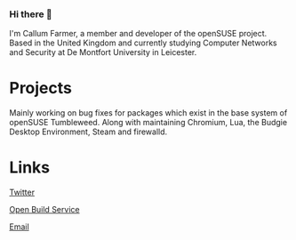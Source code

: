 ### Hi there 👋

I'm Callum Farmer, a member and developer of the openSUSE project. Based in the United Kingdom and currently studying Computer Networks and Security at De Montfort University in Leicester.

# Projects
Mainly working on bug fixes for packages which exist in the base system of openSUSE Tumbleweed. Along with maintaining Chromium, Lua, the Budgie Desktop Environment, Steam and firewalld. 

# Links
[Twitter](https://twitter.com/Callumgmbr3)

[Open Build Service](https://build.opensuse.org/users/gmbr3)

[Email](mailto:gmbr3@opensuse.org)

